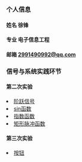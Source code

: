 ### 个人信息
#### 姓名 徐锋
#### 专业 电子信息工程
#### 邮箱 2991490992@qq.com

###  信号与系统实践环节
#### 第二次实验

  <li> <a href="https://github.com/2991490992/2991490992.github.io/blob/main/123.py">阶跃信号</a> </li>
  <li> <a href="https://github.com/2991490992/2991490992.github.io/blob/main/1234.py">sin函数</a> </li>
  <li> <a href="https://github.com/2991490992/2991490992.github.io/blob/main/ste.py">指数函数</a> </li>
  <li> <a href="https://github.com/2991490992/2991490992.github.io/blob/main/%E7%9F%A9%E5%BD%A2.py">矩形脉冲函数</a> </li>
  
#### 第三次实验

  <li> <a href="https://github.com/2991490992/2991490992.github.io/blob/main/anniu.py">按钮</a> </li>

